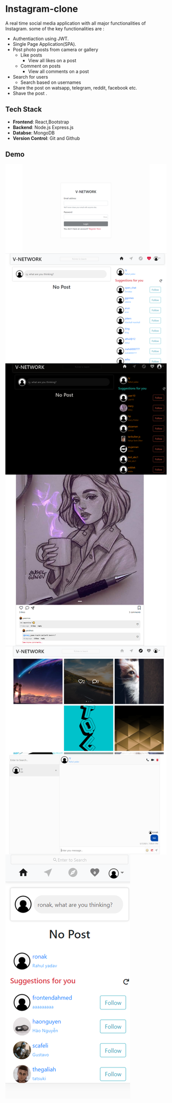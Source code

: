 # Instagram-clone
A real time social media application with  all major functionalities of Instagram.
some of the key functionalities are :
* Authentiaction using JWT.
* Single Page Application(SPA).
 * Post photo posts from camera or gallery
   * Like posts
      * View all likes on a post
   * Comment on posts
        * View all comments on a post
 * Search for users
    * Search based on usernames
 * Share the post on watsapp, telegram, reddit, facebook etc.
 * Shave the post .

## Tech Stack
* **Frontend**: React,Bootstrap
* **Backend**: Node.js Express.js
* **Databse**: MongoDB
* **Version Control**: Git and Github

## Demo
<div style = 'display:flex; flex-wrap:wrap;' >
<img src = './images/img1.png'  >

<img src = './images/img8.png' >

<img src = './images/img3.png' >
<img src = './images/img4.png' >
<img src = './images/img5.png' >
<img src = './images/img6.png'  >
<img src = './images/img7.png'  >
</div>
